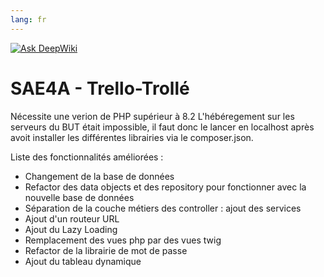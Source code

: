 ```yaml
---
lang: fr
---
```


[![Ask DeepWiki](https://deepwiki.com/badge.svg)](https://deepwiki.com/codeBack-Up/TrelloTrolle)
# SAE4A - Trello-Trollé

Nécessite une verion de PHP supérieur à 8.2
L'hébéregement sur les serveurs du BUT était impossible, il faut donc le lancer en localhost après avoit installer les différentes librairies via le composer.json.

Liste des fonctionnalités améliorées : 
* Changement de la base de données
* Refactor des data objects et des repository pour fonctionner avec la nouvelle base de données
* Séparation de la couche métiers des controller : ajout des services
* Ajout d'un routeur URL
* Ajout du Lazy Loading
* Remplacement des vues php par des vues twig
* Refactor de la librairie de mot de passe
* Ajout du tableau dynamique

